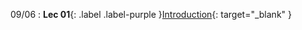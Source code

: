 <!-- ---
title: Lecture 01
--- -->

09/06
: **Lec 01**{: .label .label-purple }[Introduction](/CSCI5551-Fall23-S2/assets/slides/lec01_introduction.pdf){: target="_blank" }